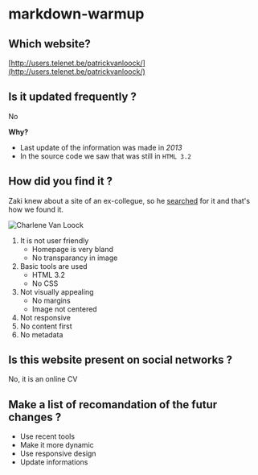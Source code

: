 # markdown-warmup

## Which website?
[http://users.telenet.be/patrickvanloock/](http://users.telenet.be/patrickvanloock/)

## Is it updated frequently ?

No

**Why?**
- Last update of the information was made in *2013*
- In the source code we saw that was still in ```HTML 3.2```

## How did you find it ?

Zaki knew about a site of an ex-collegue, so he [searched](https://www.google.com/search?q=charlene+van+Loock&source=lnms&tbm=isch&sa=X&ved=0ahUKEwi59MeBh7HXAhVYzmMKHQRvDesQ_AUICigB&biw=1536&bih=734#imgrc=GNT03_xTd4tm0M "Google Search") for it and that's how we found it. <!-- We searched it on Google -->

![Charlene Van Loock](http://users.telenet.be/patrickvanloock/stamboom/parenteel_vanloock/charlene_van_loock_2.jpg)

1. It is not user friendly
   - Homepage is very bland
   - No transparancy in image
1. Basic tools are used
   - HTML 3.2
   - No CSS
1. Not visually appealing
   - No margins
   - Image not centered
1. Not responsive
1. No content first
1. No metadata

## Is this website present on social networks ?

No, it is an online CV

## Make a list of recomandation of the futur changes ?

+ Use recent tools
+ Make it more dynamic
+ Use responsive design
+ Update informations
